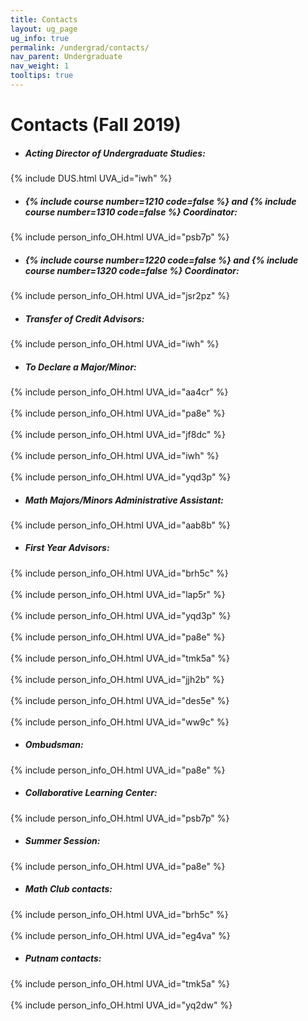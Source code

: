 ```yaml
---
title: Contacts
layout: ug_page
ug_info: true
permalink: /undergrad/contacts/
nav_parent: Undergraduate
nav_weight: 1
tooltips: true
---
```


<h1 class="mb-4">Contacts (Fall 2019)</h1>

- ##### Acting Director of Undergraduate Studies:<br>
<!-- {% include DUS.html UVA_id="hcg3m" %} -->
{% include DUS.html UVA_id="iwh" %}

- <h5>{% include course number=1210 code=false %} and {% include course number=1310 code=false %} Coordinator:</h5>
{% include person_info_OH.html UVA_id="psb7p" %}

- <h5>{% include course number=1220 code=false %} and {% include course number=1320 code=false %} Coordinator:</h5>
{% include person_info_OH.html UVA_id="jsr2pz" %}

- ##### Transfer of Credit Advisors:<br>
<!-- {% include DUS.html UVA_id="hcg3m" %}<br><br class="hidden-sm-up"> -->
{% include person_info_OH.html UVA_id="iwh" %} 

- ##### To Declare a Major/Minor:<br>
{% include person_info_OH.html UVA_id="aa4cr" %}<br><br class="hidden-sm-up">
{% include person_info_OH.html UVA_id="pa8e" %}<br><br class="hidden-sm-up">
{% include person_info_OH.html UVA_id="jf8dc" %}<br><br class="hidden-sm-up">
{% include person_info_OH.html UVA_id="iwh" %}<br><br class="hidden-sm-up">
{% include person_info_OH.html UVA_id="yqd3p" %}

- ##### Math Majors/Minors Administrative Assistant:<br>
{% include person_info_OH.html UVA_id="aab8b" %}

- ##### First Year Advisors:<br>
{% include person_info_OH.html UVA_id="brh5c" %}<br><br class="hidden-sm-up">
{% include person_info_OH.html UVA_id="lap5r" %}<br><br class="hidden-sm-up">
{% include person_info_OH.html UVA_id="yqd3p" %}<br><br class="hidden-sm-up">
{% include person_info_OH.html UVA_id="pa8e" %}<br><br class="hidden-sm-up">
{% include person_info_OH.html UVA_id="tmk5a" %}<br><br class="hidden-sm-up">
{% include person_info_OH.html UVA_id="jjh2b" %}<br><br class="hidden-sm-up">
{% include person_info_OH.html UVA_id="des5e" %}<br><br class="hidden-sm-up">
{% include person_info_OH.html UVA_id="ww9c" %}

- ##### Ombudsman:<br>
{% include person_info_OH.html UVA_id="pa8e" %}

- ##### Collaborative Learning Center:<br>
{% include person_info_OH.html UVA_id="psb7p" %}

- ##### Summer Session:<br>
{% include person_info_OH.html UVA_id="pa8e" %}

- ##### Math Club contacts:<br>
{% include person_info_OH.html UVA_id="brh5c" %}<br><br class="hidden-sm-up">
{% include person_info_OH.html UVA_id="eg4va" %}

- ##### Putnam contacts:<br>
{% include person_info_OH.html UVA_id="tmk5a" %}<br><br class="hidden-sm-up">
{% include person_info_OH.html UVA_id="yq2dw" %}
